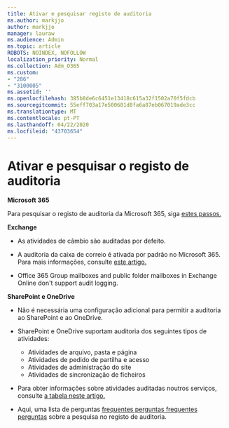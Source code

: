 ```yaml
---
title: Ativar e pesquisar registo de auditoria
ms.author: markjjo
author: markjjo
manager: lauraw
ms.audience: Admin
ms.topic: article
ROBOTS: NOINDEX, NOFOLLOW
localization_priority: Normal
ms.collection: Adm_O365
ms.custom:
- "286"
- "3100005"
ms.assetid: ''
ms.openlocfilehash: 385b8de6c6451e13418c615a32f1502a70f5fdcb
ms.sourcegitcommit: 55eff703a17e500681d8fa6a87eb067019ade3cc
ms.translationtype: MT
ms.contentlocale: pt-PT
ms.lasthandoff: 04/22/2020
ms.locfileid: "43703654"
---
```

# <a name="enable-and-search-the-audit-log"></a>Ativar e pesquisar o registo de auditoria

**Microsoft 365**

Para pesquisar o registo de auditoria da Microsoft 365, siga [estes passos.](https://docs.microsoft.com/office365/securitycompliance/search-the-audit-log-in-security-and-compliance#search-the-audit-log)

**Exchange**

- As atividades de câmbio são auditadas por defeito.

- A auditoria da caixa de correio é ativada por padrão no Microsoft 365. Para mais informações, consulte [este artigo.](https://docs.microsoft.com/office365/securitycompliance/enable-mailbox-auditing)

- Office 365 Group mailboxes and public folder mailboxes in Exchange Online don't support audit logging.

**SharePoint e OneDrive**

- Não é necessária uma configuração adicional para permitir a auditoria ao SharePoint e ao OneDrive.

- SharePoint e OneDrive suportam auditoria dos seguintes tipos de atividades:

    - Atividades de arquivo, pasta e página
    - Atividades de pedido de partilha e acesso
    - Atividades de administração do site
    - Atividades de sincronização de ficheiros

- Para obter informações sobre atividades auditadas noutros serviços, consulte [a tabela neste artigo.](https://docs.microsoft.com/office365/securitycompliance/search-the-audit-log-in-security-and-compliance#audited-activities)

- Aqui, uma lista de perguntas [frequentes perguntas frequentes perguntas](https://docs.microsoft.com/office365/securitycompliance/search-the-audit-log-in-security-and-compliance#frequently-asked-questions) sobre a pesquisa no registo de auditoria.